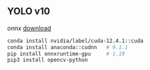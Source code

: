 ## YOLO v10
onnx [download](https://github.com/THU-MIG/yolov10/releases)
```bash
conda install nvidia/label/cuda-12.4.1::cuda
conda install anaconda::cudnn   # 9.1.1
pip install onnxruntime-gpu     # 1.19
pip3 install opencv-python
```






























